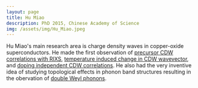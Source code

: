 ```yaml
---
layout: page
title: Hu Miao
description: PhD 2015, Chinese Academy of Science
img: /assets/img/Hu_Miao.jpeg
---
```


Hu Miao's main research area is charge density waves in copper-oxide superconductors. He made the first observation of [precursor CDW correlations with RIXS](/me/publications/#miao2017high), [temperature induced change in CDW wavevector](/me/publications/#miao2018incommensurate), and [doping independent CDW correlations](/me/publications/#miao2019incommensurate). He also had the very inventive idea of studying topological effects in phonon band structures resulting in the obervation of [double Weyl phonons](/me/publications/#miao2018double).
